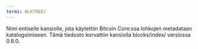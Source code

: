 ```yaml
---
termi: BLKTREE/
---
```


Nimi entiselle kansiolle, jota käytettiin Bitcoin Core:ssa lohkojen metadataan katalogoimiseen. Tämä tiedosto korvattiin kansiolla blocks/index/ versiossa 0.8.0.